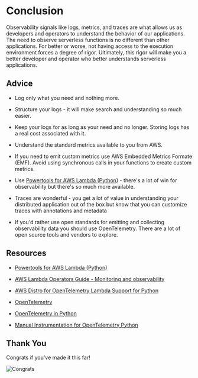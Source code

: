 # Conclusion

Observability signals like logs, metrics, and traces are what allows us as developers and operators to understand the behavior of our applications. The need to observe serverless functions is no different than other applications. For better or worse, not having access to the execution environment forces a degree of rigor. Ultimately, this rigor will make you a better developer and operator who better understands serverless applications.

## Advice

* Log only what you need and nothing more.

* Structure your logs - it will make search and understanding so much easier.

* Keep your logs for as long as your need and no longer. Storing logs has a real cost associated with it.

* Understand the standard metrics available to you from AWS.

* If you need to emit custom metrics use AWS Embedded Metrics Formate (EMF). Avoid using synchronous calls in your functions to create custom metrics.

* Use [Powertools for AWS Lambda (Python)](https://docs.powertools.aws.dev/lambda/python/latest/) - there's a lot of win for observability but there's so much more available.

* Traces are wonderful - you get a lot of value in understanding your distributed application out of the box but know that you can customize traces with annotations and metadata

* If you'd rather use open standards for emitting and collecting observability data you should use OpenTelemetry. There are a lot of open source tools and vendors to explore.


## Resources

* [Powertools for AWS Lambda (Python)](https://docs.powertools.aws.dev/lambda/python/latest/)

* [AWS Lambda Operators Guide - Monitoring and observability](https://docs.aws.amazon.com/lambda/latest/operatorguide/monitoring-observability.html)

* [AWS Distro for OpenTelemetry Lambda Support for Python](https://aws-otel.github.io/docs/getting-started/lambda/lambda-python)

* [OpenTelemetry](https://opentelemetry.io/)

* [OpenTelemetry in Python](https://opentelemetry.io/docs/languages/python)

* [Manual Instrumentation for OpenTelemetry Python](https://opentelemetry.io/docs/languages/python/instrumentation/)


## Thank You

Congrats if you've made it this far!

![Congrats](https://media.giphy.com/media/v1.Y2lkPTc5MGI3NjExc3MyazVwNHBlYmMzZWZrZDFqZzdqdGxyc2loMHd2d2RxNGtpZ29pdyZlcD12MV9pbnRlcm5hbF9naWZfYnlfaWQmY3Q9Zw/QMkPpxPDYY0fu/giphy.gif)
